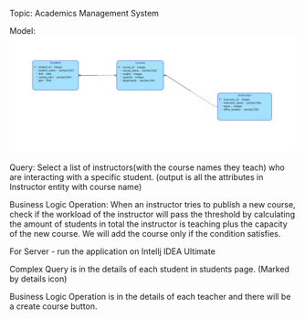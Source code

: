Topic: Academics Management System

Model: ![Alt text](image.png)

Query: Select a list of instructors(with the course names they teach) who are interacting with a specific student. (output is all the attributes in Instructor entity with course name)

Business Logic Operation: When an instructor tries to publish a new course, check if the workload of the instructor will pass the threshold by calculating the amount of students in total the instructor is teaching plus the capacity of the new course. We will add the course only if the condition satisfies.


For Server - run the application on Intellj IDEA Ultimate

Complex Query is in the details of each student in students page. (Marked by details icon)

Business Logic Operation is in the details of each teacher and there will be a create course button.
